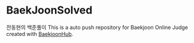 # BaekJoonSolved
전동현의 백준풀이
This is a auto push repository for Baekjoon Online Judge created with [BaekjoonHub](https://github.com/BaekjoonHub/BaekjoonHub).
